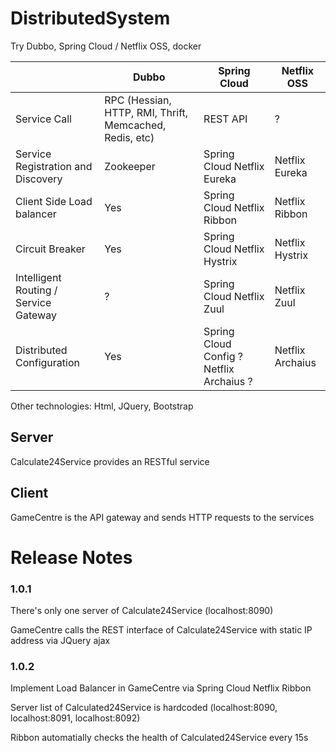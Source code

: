 # DistributedSystem
Try Dubbo, Spring Cloud / Netflix OSS, docker

|     | Dubbo | Spring Cloud | Netflix OSS |
| --- | --- | --- | --- |
| Service Call | RPC (Hessian, HTTP, RMI, Thrift, Memcached, Redis, etc) | REST API | ? |
| Service Registration and Discovery | Zookeeper | Spring Cloud Netflix Eureka | Netflix Eureka | 
| Client Side Load balancer | Yes | Spring Cloud Netflix Ribbon | Netflix Ribbon |
| Circuit Breaker | Yes | Spring Cloud Netflix Hystrix | Netflix Hystrix |
| Intelligent Routing / Service Gateway | ? | Spring Cloud Netflix Zuul | Netflix Zuul |
| Distributed Configuration | Yes | Spring Cloud Config ? Netflix Archaius ? |  Netflix Archaius |

Other technologies: Html, JQuery, Bootstrap

## Server
Calculate24Service provides an RESTful service

## Client
GameCentre is the API gateway and sends HTTP requests to the services

# Release Notes

### 1.0.1
There's only one server of Calculate24Service (localhost:8090)

GameCentre calls the REST interface of Calculate24Service with static IP address via JQuery ajax

### 1.0.2
Implement Load Balancer in GameCentre via Spring Cloud Netflix Ribbon

Server list of Calculated24Service is hardcoded (localhost:8090, localhost:8091, localhost:8092)

Ribbon automatially checks the health of Calculated24Service every 15s
